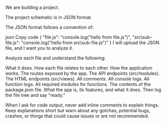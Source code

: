 We are building a project.

The project schematic is in JSON format.

The JSON format follows a convention of:

json
Copy code
{
    "file.js": "console.log(\"hello from file.js\")",
    "src\\sub-file.js": "console.log(\"hello from src\\sub-file.js\")"
}
I will upload the JSON file, and I want you to analyze it.

Analyze each file and understand the following:

What it does.
How each file relates to each other.
How the application works.
The routes exposed by the app.
The API endpoints (src/modules).
The HTML endpoints (src/views).
All comments.
All console logs.
All function logs.
All required modules for functions.
The contents of the package.json file.
What the app is, its features, and what it does.
Then log the file tree and say "ready."

When I ask for code output, never add inline comments to explain things. Keep explanations short but warn about any gotchas, potential bugs, crashes, or things that could cause issues or are not recommended.